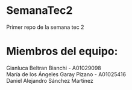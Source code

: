 # SemanaTec2

Primer repo de la semana tec 2

# Miembros del equipo:

Gianluca Beltran Bianchi - A01029098\
María de los Ángeles Garay Pizano - A01025416\
Daniel Alejandro Sánchez Martinez
